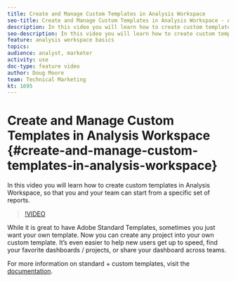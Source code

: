 ```yaml
---
title: Create and Manage Custom Templates in Analysis Workspace
seo-title: Create and Manage Custom Templates in Analysis Workspace - Adobe Analytics
description: In this video you will learn how to create custom templates in Analysis Workspace, so that you and your team can start from a specific set of reports.
seo-description: In this video you will learn how to create custom templates in Analysis Workspace, so that you and your team can start from a specific set of reports. - Adobe Analytics
feature: analysis workspace basics
topics: 
audience: analyst, marketer
activity: use
doc-type: feature video
author: Doug Moore
team: Technical Marketing
kt: 1695
---
```


# Create and Manage Custom Templates in Analysis Workspace {#create-and-manage-custom-templates-in-analysis-workspace}

In this video you will learn how to create custom templates in Analysis Workspace, so that you and your team can start from a specific set of reports.

>[!VIDEO](https://video.tv.adobe.com/v/23231/?quality=12)

While it is great to have Adobe Standard Templates, sometimes you just want your own template. Now you can create any project into your own custom template. It’s even easier to help new users get up to speed, find your favorite dashboards / projects, or share your dashboard across teams.

For more information on standard + custom templates, visit the [documentation](https://marketing.adobe.com/resources/help/en_US/analytics/analysis-workspace/starter_projects.html).
